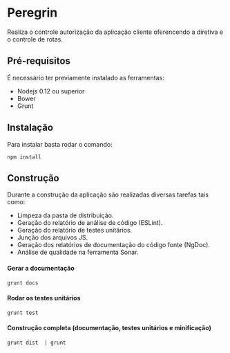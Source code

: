# Peregrin
Realiza o controle autorização da aplicação cliente oferencendo a diretiva <peSecurity/> e o controle de rotas.

## Pré-requisitos
É necessário ter previamente instalado as ferramentas:

- Nodejs 0.12 ou superior
- Bower
- Grunt

## Instalação
Para instalar basta rodar o comando:

`npm install`

## Construção
Durante a construção da aplicação são realizadas diversas tarefas tais como: 

- Limpeza da pasta de distribuição.
- Geração do relatório de análise de código (ESLint).
- Geração do relatório de testes unitários.
- Junção dos arquivos JS.
- Geração dos relatórios de documentação do código fonte (NgDoc).
- Análise de qualidade na ferramenta Sonar.

#### Gerar a documentação

`grunt docs`

#### Rodar os testes unitários

`grunt test`

#### Construção completa (documentação, testes unitários e minificação)

`grunt dist  | grunt`